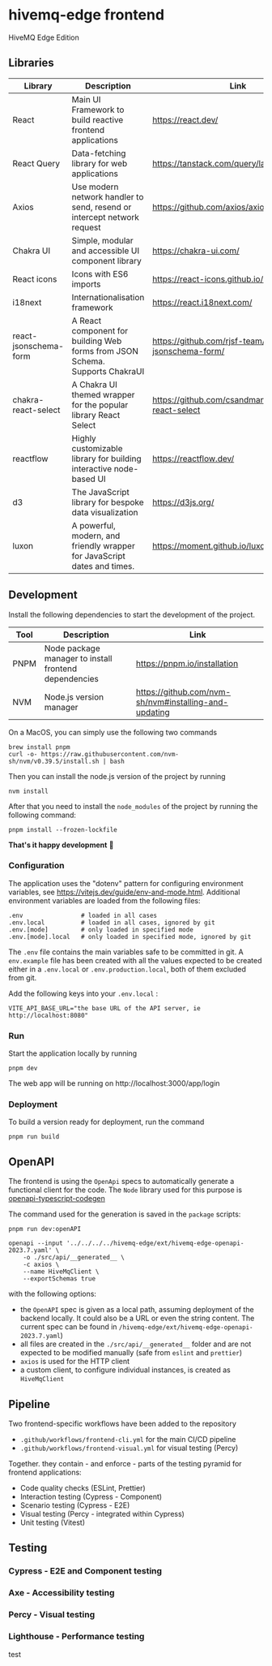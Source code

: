 # hivemq-edge frontend

HiveMQ Edge Edition

## Libraries

| Library               | Description                                                                       | Link                                                |
| --------------------- | --------------------------------------------------------------------------------- | --------------------------------------------------- |
| React                 | Main UI Framework to build reactive frontend applications                         | https://react.dev/                                  |
| React Query           | Data-fetching library for web applications                                        | https://tanstack.com/query/latest/docs/react        |
| Axios                 | Use modern network handler to send, resend or intercept network request           | https://github.com/axios/axios                      |
| Chakra UI             | Simple, modular and accessible UI component library                               | https://chakra-ui.com/                              |
| React icons           | Icons with ES6 imports                                                            | https://react-icons.github.io/react-icons/          |
| i18next               | Internationalisation framework                                                    | https://react.i18next.com/                          |
| react-jsonschema-form | A React component for building Web forms from JSON Schema. <br/>Supports ChakraUI | https://github.com/rjsf-team/react-jsonschema-form/ |
| chakra-react-select   | A Chakra UI themed wrapper for the popular library React Select                   | https://github.com/csandman/chakra-react-select     |
| reactflow             | Highly customizable library for building interactive node-based UI                | https://reactflow.dev/                              |
| d3                    | The JavaScript library for bespoke data visualization                             | https://d3js.org/                                   |
| luxon                 | A powerful, modern, and friendly wrapper for JavaScript dates and times.          | https://moment.github.io/luxon/#/                   |

## Development

Install the following dependencies to start the development of the project.

| Tool | Description                                           | Link                                                  |
| ---- | ----------------------------------------------------- | ----------------------------------------------------- |
| PNPM | Node package manager to install frontend dependencies | https://pnpm.io/installation                          |
| NVM  | Node.js version manager                               | https://github.com/nvm-sh/nvm#installing-and-updating |

On a MacOS, you can simply use the following two commands

```shell
brew install pnpm
curl -o- https://raw.githubusercontent.com/nvm-sh/nvm/v0.39.5/install.sh | bash
```

Then you can install the node.js version of the project by running

```shell
nvm install
```

After that you need to install the `node_modules` of the project by running the following command:

```shell
pnpm install --frozen-lockfile
```

**That's it happy development** 🎉

### Configuration

The application uses the "dotenv" pattern for configuring environment variables, see https://vitejs.dev/guide/env-and-mode.html.
Additional environment variables are loaded from the following files:

```
.env                # loaded in all cases
.env.local          # loaded in all cases, ignored by git
.env.[mode]         # only loaded in specified mode
.env.[mode].local   # only loaded in specified mode, ignored by git
```

The `.env` file contains the main variables safe to be committed in git.
A `env.example` file has been created with all the values expected to be created  
either in a `.env.local` or `.env.production.local`, both of them excluded from git.

Add the following keys into your `.env.local` :

```dotenv
VITE_API_BASE_URL="the base URL of the API server, ie http://localhost:8080"
```

### Run

Start the application locally by running

```shell
pnpm dev
```

The web app will be running on http://localhost:3000/app/login

### Deployment

To build a version ready for deployment, run the command

```shell
pnpm run build
```

## OpenAPI

The frontend is using the `OpenApi` specs to automatically generate a functional client for the code.
The `Node` library used for this purpose is [openapi-typescript-codegen](https://github.com/ferdikoomen/openapi-typescript-codegen)

The command used for the generation is saved in the `package` scripts:

```shell
pnpm run dev:openAPI
```

```shell
openapi --input '../../../../hivemq-edge/ext/hivemq-edge-openapi-2023.7.yaml' \
    -o ./src/api/__generated__ \
    -c axios \
    --name HiveMqClient \
    --exportSchemas true
```

with the following options:

- the `OpenAPI` spec is given as a local path, assuming deployment of the backend locally. It could also be a URL or even the string content.
  The current spec can be found in `/hivemq-edge/ext/hivemq-edge-openapi-2023.7.yaml`)
- all files are created in the `./src/api/__generated__` folder and are not expected to be modified manually (safe from `eslint` and `prettier`)
- `axios` is used for the HTTP client
- a custom client, to configure individual instances, is created as `HiveMqClient`

## Pipeline

Two frontend-specific workflows have been added to the repository

- `.github/workflows/frontend-cli.yml` for the main CI/CD pipeline
- `.github/workflows/frontend-visual.yml` for visual testing (Percy)

Together. they contain - and enforce - parts of the testing pyramid for frontend applications:

- Code quality checks (ESLint, Prettier)
- Interaction testing (Cypress - Component)
- Scenario testing (Cypress - E2E)
- Visual testing (Percy - integrated within Cypress)
- Unit testing (Vitest)

## Testing

### Cypress - E2E and Component testing

### Axe - Accessibility testing

### Percy - Visual testing

### Lighthouse - Performance testing

test
